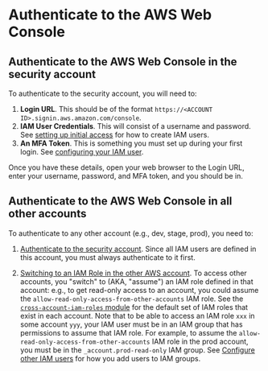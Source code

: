 # Authenticate to the AWS Web Console

## Authenticate to the AWS Web Console in the security account

To authenticate to the security account, you will need to:

1. **Login URL**. This should be of the format `https://<ACCOUNT ID>.signin.aws.amazon.com/console`.
1. **IAM User Credentials**. This will consist of a username and password. See [setting up initial
   access](setting-up-initial-access) for how to create IAM users.
1. **An MFA Token**. This is something you must set up during your first login. See [configuring your IAM
   user](setting-up-initial-access#configure-your-iam-user).

Once you have these details, open your web browser to the Login URL, enter your username, password, and MFA token, and
you should be in.

## Authenticate to the AWS Web Console in all other accounts

To authenticate to any other account (e.g., dev, stage, prod), you need to:

1. [Authenticate to the security account](authenticate-to-the-aws-web-console#authenticate-to-the-aws-web-console-in-the-security-account). Since all IAM
   users are defined in this account, you must always authenticate to it first.

1. [Switching to an IAM Role in the other AWS account](http://docs.aws.amazon.com/IAM/latest/UserGuide/id_roles_use_switch-role-console.html).
   To access other accounts, you "switch" to (AKA, "assume") an IAM role defined in that account: e.g., to get
   read-only access to an account, you could assume the `allow-read-only-access-from-other-accounts` IAM role. See the
   [`cross-account-iam-roles` module](https://github.com/gruntwork-io/terraform-aws-security/tree/master/modules/cross-account-iam-roles#iam-roles-intended-for-human-users)
   for the default set of IAM roles that exist in each account. Note that to be able to access an IAM role `xxx` in
   some account `yyy`, your IAM user must be in an IAM group that has permissions to assume that IAM role. For example,
   to assume the `allow-read-only-access-from-other-accounts` IAM role in the prod account, you must be in the
   `_account.prod-read-only` IAM group. See [Configure other IAM users](setting-up-initial-access#configure-other-iam-users) for how you add
   users to IAM groups.


<!-- ##DOCS-SOURCER-START
{"sourcePlugin":"Local File Copier","hash":"979ec28e782e43d075a0a2ffc0e492c6"}
##DOCS-SOURCER-END -->
